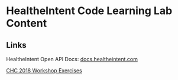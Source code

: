 # HealtheIntent Code Learning Lab Content

## Links

HealtheIntent Open API Docs: [docs.healtheintent.com](https://docs.healtheintent.com/)

[CHC 2018 Workshop Exercises](https://docs.healtheintent.com/exercises/chc2018/)